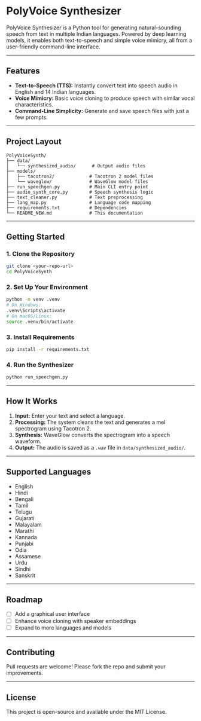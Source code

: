 # PolyVoice Synthesizer

PolyVoice Synthesizer is a Python tool for generating natural-sounding speech from text in multiple Indian languages. Powered by deep learning models, it enables both text-to-speech and simple voice mimicry, all from a user-friendly command-line interface.

---

## Features

- **Text-to-Speech (TTS):** Instantly convert text into speech audio in English and 14 Indian languages.
- **Voice Mimicry:** Basic voice cloning to produce speech with similar vocal characteristics.
- **Command-Line Simplicity:** Generate and save speech files with just a few prompts.

---

## Project Layout

```
PolyVoiceSynth/
├── data/
│   └── synthesized_audio/      # Output audio files
├── models/
│   ├── tacotron2/             # Tacotron 2 model files
│   └── waveglow/              # WaveGlow model files
├── run_speechgen.py           # Main CLI entry point
├── audio_synth_core.py        # Speech synthesis logic
├── text_cleaner.py            # Text preprocessing
├── lang_map.py                # Language code mapping
├── requirements.txt           # Dependencies
└── README_NEW.md              # This documentation
```

---

## Getting Started

### 1. Clone the Repository
```bash
git clone <your-repo-url>
cd PolyVoiceSynth
```

### 2. Set Up Your Environment
```bash
python -m venv .venv
# On Windows:
.venv\Scripts\activate
# On macOS/Linux:
source .venv/bin/activate
```

### 3. Install Requirements
```bash
pip install -r requirements.txt
```

### 4. Run the Synthesizer
```bash
python run_speechgen.py
```

---

## How It Works

1. **Input:** Enter your text and select a language.
2. **Processing:** The system cleans the text and generates a mel spectrogram using Tacotron 2.
3. **Synthesis:** WaveGlow converts the spectrogram into a speech waveform.
4. **Output:** The audio is saved as a `.wav` file in `data/synthesized_audio/`.

---

## Supported Languages

- English
- Hindi
- Bengali
- Tamil
- Telugu
- Gujarati
- Malayalam
- Marathi
- Kannada
- Punjabi
- Odia
- Assamese
- Urdu
- Sindhi
- Sanskrit

---

## Roadmap

- [ ] Add a graphical user interface
- [ ] Enhance voice cloning with speaker embeddings
- [ ] Expand to more languages and models

---

## Contributing

Pull requests are welcome! Please fork the repo and submit your improvements.

---

## License

This project is open-source and available under the MIT License. 